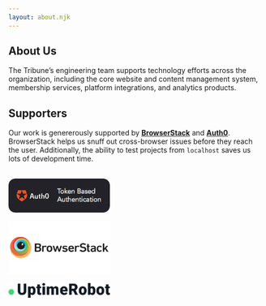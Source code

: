 ```yaml
---
layout: about.njk
---
```


## About Us

The Tribune’s engineering team supports technology efforts across the organization, including the core website and content management system, membership services, platform integrations, and analytics products. 

## Supporters

Our work is genererously supported by **[BrowserStack](https://www.browserstack.com)** and **[Auth0](https://auth0.com)**. BrowserStack helps us snuff out cross-browser issues before they reach the user. Additionally, the ability to test projects from `localhost` saves us lots of development time.
<br><br>

<a href="https://www.auth0.com"><img src="/images/sponsors/auth0.jpeg" width="200"></a>

<a href="https://www.browserstack.com"><img src="/images/sponsors/browserstack.jpeg" width="200"></a>

<a href="https://uptimerobot.com/"><img src="/images/sponsors/uptime-robot.png" width="200"></a>
